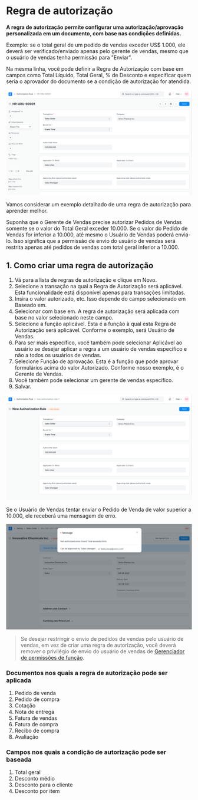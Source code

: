 # Regra de autorização



**A regra de autorização permite configurar uma autorização/aprovação personalizada em um documento, com base nas condições definidas.**


Exemplo: se o total geral de um pedido de vendas exceder US$ 1.000, ele deverá ser verificado/enviado apenas pelo gerente de vendas, mesmo que o usuário de vendas tenha permissão para "Enviar".


Na mesma linha, você pode definir a Regra de Autorização com base em campos como Total Líquido, Total Geral, % de Desconto e especificar quem seria o aprovador do documento se a condição de autorização for atendida.


![Regra de autorização](/files/authorization-rule.png)


Vamos considerar um exemplo detalhado de uma regra de autorização para aprender melhor.


Suponha que o Gerente de Vendas precise autorizar Pedidos de Vendas somente se o valor do Total Geral exceder 10.000. Se o valor do Pedido de Vendas for inferior a 10.000, até mesmo o Usuário de Vendas poderá enviá-lo. Isso significa que a permissão de envio do usuário de vendas será restrita apenas até pedidos de vendas com total geral inferior a 10.000.


## 1. Como criar uma regra de autorização


1. Vá para a lista de regras de autorização e clique em Novo.
2. Selecione a transação na qual a Regra de Autorização será aplicável. Esta funcionalidade está disponível apenas para transações limitadas.
3. Insira o valor autorizado, etc. Isso depende do campo selecionado em Baseado em.
4. Selecionar com base em. A regra de autorização será aplicada com base no valor selecionado neste campo.
5. Selecione a função aplicável. Esta é a função à qual esta Regra de Autorização será aplicável. Conforme o exemplo, será Usuário de Vendas.
6. Para ser mais específico, você também pode selecionar Aplicável ao usuário se desejar aplicar a regra a um usuário de vendas específico e não a todos os usuários de vendas.
7. Selecione Função de aprovação. Esta é a função que pode aprovar formulários acima do valor Autorizado. Conforme nosso exemplo, é o Gerente de Vendas.
8. Você também pode selecionar um gerente de vendas específico.
9. Salvar.


![Regra de autorização](/files/new-authorization-rule.png)


Se o Usuário de Vendas tentar enviar o Pedido de Venda de valor superior a 10.000, ele receberá uma mensagem de erro.


![Mensagem de validação de regra de autorização](/files/authorization-rule-validation-message.png)



> 
> Se desejar restringir o envio de pedidos de vendas pelo usuário de vendas, em vez de criar uma regra de autorização, você deverá remover o privilégio de envio do usuário de vendas de [Gerenciador de permissões de função](/docs/pt/setting-up/users-and-permissions/role-based-permissions).
> 
> 
> 


### Documentos nos quais a regra de autorização pode ser aplicada


1. Pedido de venda
2. Pedido de compra
3. Cotação
4. Nota de entrega
5. Fatura de vendas
6. Fatura de compra
7. Recibo de compra
8. Avaliação


### Campos nos quais a condição de autorização pode ser baseada


1. Total geral
2. Desconto médio
3. Desconto para o cliente
4. Desconto por item



